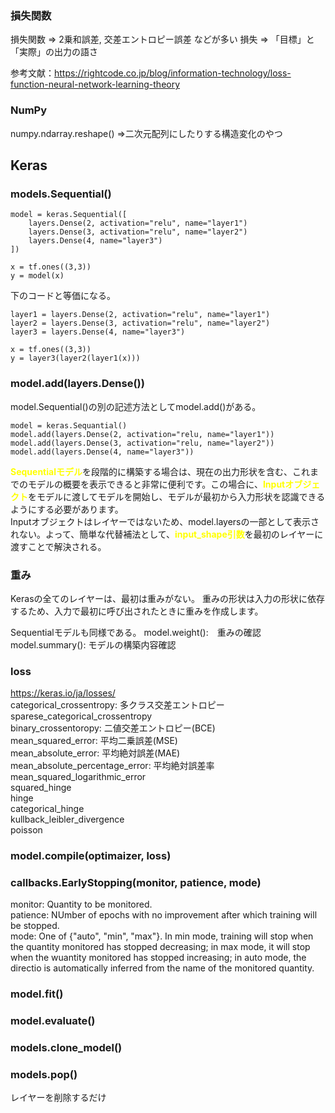 ### 損失関数
損失関数 ⇒ 2乗和誤差, 交差エントロピー誤差 などが多い
損失 ⇒ 「目標」と「実際」の出力の語さ

参考文献：https://rightcode.co.jp/blog/information-technology/loss-function-neural-network-learning-theory

### NumPy
numpy.ndarray.reshape()
⇒二次元配列にしたりする構造変化のやつ

## Keras
### models.Sequential()
```
model = keras.Sequential([
    layers.Dense(2, activation="relu", name="layer1")
    layers.Dense(3, activation="relu", name="layer2")
    layers.Dense(4, name="layer3")
])

x = tf.ones((3,3))
y = model(x)
```
下のコードと等価になる。
```
layer1 = layers.Dense(2, activation="relu", name="layer1")
layer2 = layers.Dense(3, activation="relu", name="layer2")
layer3 = layers.Dense(4, name="layer3")

x = tf.ones((3,3))
y = layer3(layer2(layer1(x)))
```

### model.add(layers.Dense())
model.Sequential()の別の記述方法としてmodel.add()がある。
```
model = keras.Sequantial()
model.add(layers.Dense(2, activation="relu, name="layer1"))
model.add(layers.Dense(3, activation="relu, name="layer2"))
model.add(layers.Dense(4, name="layer3"))
```
<b><font color = "yellow">Sequentialモデル</font></b>を段階的に構築する場合は、現在の出力形状を含む、これまでのモデルの概要を表示できると非常に便利です。この場合に、<b><font color = "yellow">Inputオブジェクト</font></b>をモデルに渡してモデルを開始し、モデルが最初から入力形状を認識できるようにする必要があります。  
Inputオブジェクトはレイヤーではないため、model.layersの一部として表示されない。よって、簡単な代替補法として、<b><font color = "yellow">input_shape引数</font></b>を最初のレイヤーに渡すことで解決される。

### 重み
Kerasの全てのレイヤーは、最初は重みがない。
重みの形状は入力の形状に依存するため、入力で最初に呼び出されたときに重みを作成します。

Sequentialモデルも同様である。
model.weight():　重みの確認
model.summary(): モデルの構築内容確認
### loss
https://keras.io/ja/losses/  
categorical_crossentropy: 多クラス交差エントロピー  
sparese_categorical_crossentropy  
binary_crossentoropy: 二値交差エントロピー(BCE)  
mean_squared_error: 平均二乗誤差(MSE)  
mean_absolute_error: 平均絶対誤差(MAE)  
mean_absolute_percentage_error: 平均絶対誤差率  
mean_squared_logarithmic_error  
squared_hinge  
hinge  
categorical_hinge  
kullback_leibler_divergence  
poisson  


### model.compile(optimaizer, loss)
### callbacks.EarlyStopping(monitor, patience, mode)
monitor: Quantity to be monitored.  
patience: NUmber of epochs with no improvement after which training will be stopped.  
mode: One of {"auto", "min",  "max"}. In min mode, training will stop when the quantity monitored has stopped decreasing; in max mode, it will stop when the wuantity monitored has stopped increasing; in auto mode, the directio is automatically inferred from the name of the monitored quantity.
### model.fit()
### model.evaluate()
### models.clone_model()
### models.pop()
レイヤーを削除するだけ


